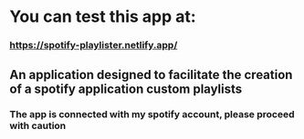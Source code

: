 # You can test this app at:

### https://spotify-playlister.netlify.app/

## An application designed to facilitate the creation of a spotify application custom playlists

### The app is connected with my spotify account, please proceed with caution
